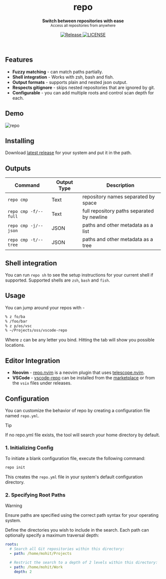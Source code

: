 <h1 align='center'>repo</h1>
<p align="center">
  <b>Switch between repositories with ease</b><br/>
  <sub>Access all repositories from anywhere</a></sub>
</p>
<p align='center'>
  <a href="https://github.com/mohitsinghs/repo/actions/workflows/release.yml">
    <img alt="Release" src="https://img.shields.io/github/actions/workflow/status/mohitsinghs/repo/release.yml?style=flat-square" />
  </a>
  <a href="https://github.com/mohitsinghs/repo/blob/main/LICENSE">
    <img alt="LICENSE" src="https://img.shields.io/github/license/mohitsinghs/repo?style=flat-square" />
  </a>
</p>
<br />

## Features

- **Fuzzy matching** - can match paths partially.
- **Shell integration** - Works with zsh, bash and fish.
- **Output formats** - supports plain and nested json output.
- **Respects gitignore** - skips nested repositories that are ignored by git.
- **Configurable** - you can add multiple roots and control scan depth for each.

## Demo

![repo](https://user-images.githubusercontent.com/4941333/210469514-3e15eb3e-ae9e-44a4-8b97-f01195eb1ea4.gif)

## Installing

Download [latest release](https://github.com/mohitsinghs/repo/releases/latest) for your system and put it in the path.

## Outputs

| Command              | Output Type | Description                                |
| -------------------- | ----------- | ------------------------------------------ |
| `repo cmp`           | Text        | repository names separated by space        |
| `repo cmp -f/--full` | Text        | full repository paths separated by newline |
| `repo cmp -j/--json` | JSON        | paths and other metadata as a list         |
| `repo cmp -t/--tree` | JSON        | paths and other metadata as a tree         |

## Shell integration

You can run `repo sh` to see the setup instructions for your current shell if supported. Supported shells are `zsh`, `bash` and `fish`.

## Usage

You can jump around your repos with -

```bash
% z fo/ba
% /foo/bar
% z p/os/vsc
% ~/Projects/oss/vscode-repo
```

Where `z` can be any letter you bind. Hitting the tab will show you possible locations.

## Editor Integration

- **Neovim** - [repo.nvim](https://github.com/mohitsinghs/repo.nvim) is a neovim plugin that uses [telescope.nvim](https://github.com/nvim-telescope/telescope.nvim).
- **VSCode** - [vscode-repo](https://github.com/mohitsinghs/vscode-repo) can be installed from the [marketplace](https://marketplace.visualstudio.com/items?itemName=mohitsingh.repo) or from the `vsix` files under releases.

## Configuration

You can customize the behavior of repo by creating a configuration file named `repo.yml`.

> [!TIP]
> If no repo.yml file exists, the tool will search your home directory by default.

### 1. Initializing Config

To initiate a blank configuration file, execute the following command:

```sh
repo init
```

This creates the `repo.yml` file in your system's default configuration directory.

### 2. Specifying Root Paths

> [!WARNING]
> Ensure paths are specified using the correct path syntax for your operating system.

Define the directories you wish to include in the search. Each path can optionally specify a maximum traversal depth:

```yaml
roots:
  # Search all Git repositories within this directory:
  - path: /home/mohit/Projects

  # Restrict the search to a depth of 2 levels within this directory:
  - path: /home/mohit/Work
    depth: 2
```
